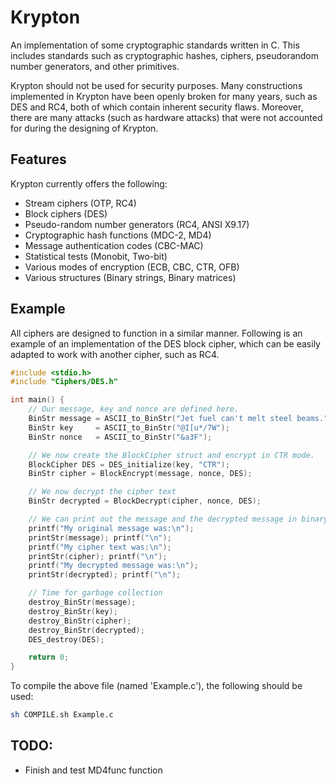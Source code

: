 # Krypton
An implementation of some cryptographic standards written in C. This includes standards such as cryptographic hashes, ciphers, pseudorandom number generators, and other primitives.

Krypton should not be used for security purposes. Many constructions implemented in Krypton have been openly broken for many years, such as DES and RC4, both of which contain inherent security flaws. Moreover, there are many attacks (such as hardware attacks) that were not accounted for during the designing of Krypton.

## Features
Krypton currently offers the following:
* Stream ciphers (OTP, RC4)
* Block ciphers (DES)
* Pseudo-random number generators (RC4, ANSI X9.17)
* Cryptographic hash functions (MDC-2, MD4)
* Message authentication codes (CBC-MAC)
* Statistical tests (Monobit, Two-bit)
* Various modes of encryption (ECB, CBC, CTR, OFB)
* Various structures (Binary strings, Binary matrices)

## Example
All ciphers are designed to function in a similar manner. Following is an example of an implementation of the DES block cipher, which can be easily adapted to work with another cipher, such as RC4.

```C
#include <stdio.h>
#include "Ciphers/DES.h"

int main() {
    // Our message, key and nonce are defined here.
    BinStr message = ASCII_to_BinStr("Jet fuel can't melt steel beams.");
    BinStr key     = ASCII_to_BinStr("@I[u*/7W");
    BinStr nonce   = ASCII_to_BinStr("&a3F");

    // We now create the BlockCipher struct and encrypt in CTR mode.
    BlockCipher DES = DES_initialize(key, "CTR");
    BinStr cipher = BlockEncrypt(message, nonce, DES);

    // We now decrypt the cipher text
    BinStr decrypted = BlockDecrypt(cipher, nonce, DES);

    // We can print out the message and the decrypted message in binary
    printf("My original message was:\n");
    printStr(message); printf("\n");
    printf("My cipher text was:\n");
    printStr(cipher); printf("\n");
    printf("My decrypted message was:\n");
    printStr(decrypted); printf("\n");

    // Time for garbage collection
    destroy_BinStr(message);
    destroy_BinStr(key);
    destroy_BinStr(cipher);
    destroy_BinStr(decrypted);
    DES_destroy(DES);

    return 0;
}

```

To compile the above file (named 'Example.c'), the following should be used:

```Bash
sh COMPILE.sh Example.c
```

## TODO:

- Finish and test MD4func function
